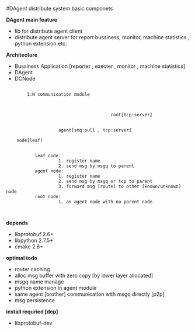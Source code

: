 #DAgent
distribute system basic componets

**DAgent main feature**
* lib for distribute agent client
* distribute agent server for report bussiness, monitor, machine statistics , python extension etc.



**Architecture**
* Bussiness Application [reporter , execter , monitor , machine statistics]
* DAgent
* DCNode

```

        1:N communication module



                                        root[tcp:server]


                    agent[smq:pull , tcp:server]

    node[leaf]


           leaf node:
                    1. register name
                    2. send msg by msgq to parent
           agent node:
                    1. register name
                    2. send msg by msgq or tcp to parent
                    3. forward msg [route] to other [known/unknown] node
           root node:
                    1. an agent node with no parent node



```





**depends**
* libprotobuf 2.6+
* libpython 2.7.5+
* cmake 2.6+

**optimal todo**
* router caching
* alloc msg buffer with zero copy [by lower layer allocated]
* msgq name manage
* python extension in agent module
* same agent [brother] communication with msgq directly [p2p]
* msg persistence

**install requried [dep]**
* libprotobuf-dev

